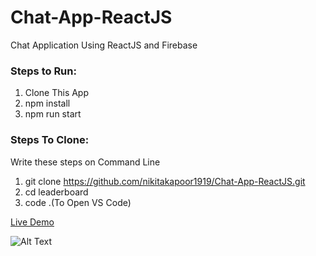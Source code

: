 # Chat-App-ReactJS
Chat Application Using ReactJS and Firebase

### Steps to Run:
1. Clone This App
2. npm install
3. npm run start

### Steps To Clone:
Write these steps on Command Line
1. git clone https://github.com/nikitakapoor1919/Chat-App-ReactJS.git
2. cd leaderboard
3. code .(To Open VS Code)

<a href='https://react-chatapp-22693.web.app//'>Live Demo</a>

![Alt Text](https://media4.giphy.com/media/ibdnpzxWVq2jAzJSPJ/200w.webp)
